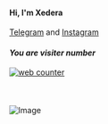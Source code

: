 #### Hi, I'm **Xedera**

[Telegram](https://t.me/xedera1) and [Instagram](https://www.instagram.com/1xedera)

#### ***You are visiter number*** <br>
<a href="https://smallcounter.com"><a href="https://smallcounter.com"><img src="https://smallcounter.com/count.php?c_style=1&id=1647581952" border=0 alt="web counter"></a><br><a href="https://smallcounter.com" style="font-size:9px;"></a><br>
</a><br><a href="https://smallcounter.com" style="font-size:9px;"></a><br>
![Image](https://github.com/xedera/xedera/blob/main/my-image.png)

